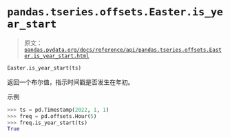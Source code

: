 # `pandas.tseries.offsets.Easter.is_year_start`

> 原文：[`pandas.pydata.org/docs/reference/api/pandas.tseries.offsets.Easter.is_year_start.html`](https://pandas.pydata.org/docs/reference/api/pandas.tseries.offsets.Easter.is_year_start.html)

```py
Easter.is_year_start(ts)
```

返回一个布尔值，指示时间戳是否发生在年初。

示例

```py
>>> ts = pd.Timestamp(2022, 1, 1)
>>> freq = pd.offsets.Hour(5)
>>> freq.is_year_start(ts)
True 
```
